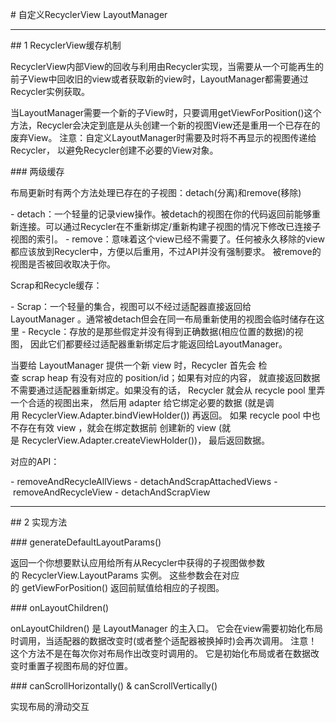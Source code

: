 # 自定义RecyclerView LayoutManager

---
## 1 RecyclerView缓存机制

RecyclerView内部View的回收与利用由Recycler实现，当需要从一个可能再生的前子View中回收旧的view或者获取新的view时，LayoutManager都需要通过Recycler实例获取。

当LayoutManager需要一个新的子View时，只要调用getViewForPosition()这个方法，Recycler会决定到底是从头创建一个新的视图View还是重用一个已存在的废弃View。 注意：自定义LayoutManager时需要及时将不再显示的视图传递给Recycler， 以避免Recycler创建不必要的View对象。


### 两级缓存

布局更新时有两个方法处理已存在的子视图：detach(分离)和remove(移除)

- detach：一个轻量的记录view操作。被detach的视图在你的代码返回前能够重新连接。可以通过Recycler在不重新绑定/重新构建子视图的情况下修改已连接子视图的索引。
- remove：意味着这个view已经不需要了。任何被永久移除的view都应该放到Recycler中，方便以后重用，不过API并没有强制要求。 被remove的视图是否被回收取决于你。


Scrap和Recycle缓存：

- Scrap：一个轻量的集合，视图可以不经过适配器直接返回给LayoutManager 。通常被detach但会在同一布局重新使用的视图会临时储存在这里
- Recycle：存放的是那些假定并没有得到正确数据(相应位置的数据)的视图， 因此它们都要经过适配器重新绑定后才能返回给LayoutManager。


当要给 LayoutManager 提供一个新 view 时，Recycler 首先会 检查 scrap heap 有没有对应的 position/id；如果有对应的内容， 就直接返回数据不需要通过适配器重新绑定。如果没有的话， Recycler 就会从 recycle pool 里弄一个合适的视图出来， 然后用 adapter 给它绑定必要的数据 (就是调用 RecyclerView.Adapter.bindViewHolder()) 再返回。 如果 recycle pool 中也不存在有效 view ，就会在绑定数据前 创建新的 view (就是 RecyclerView.Adapter.createViewHolder())， 最后返回数据。


对应的API：

- removeAndRecycleAllViews
- detachAndScrapAttachedViews
- removeAndRecycleView
- detachAndScrapView

---
## 2 实现方法

### generateDefaultLayoutParams()

返回一个你想要默认应用给所有从Recycler中获得的子视图做参数的 RecyclerView.LayoutParams 实例。 这些参数会在对应的 getViewForPosition() 返回前赋值给相应的子视图。


### onLayoutChildren()

onLayoutChildren() 是 LayoutManager 的主入口。 它会在view需要初始化布局时调用，当适配器的数据改变时(或者整个适配器被换掉时)会再次调用。 注意！这个方法不是在每次你对布局作出改变时调用的。 它是初始化布局或者在数据改变时重置子视图布局的好位置。


### canScrollHorizontally() & canScrollVertically()

实现布局的滑动交互

